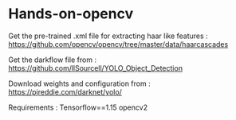 # Hands-on-opencv
Get the pre-trained .xml file for extracting haar like features :
https://github.com/opencv/opencv/tree/master/data/haarcascades


Get the darkflow file from : 
https://github.com/llSourcell/YOLO_Object_Detection

Download weights and configuration from : 
https://pjreddie.com/darknet/yolo/

Requirements : 
Tensorflow==1.15 
opencv2
